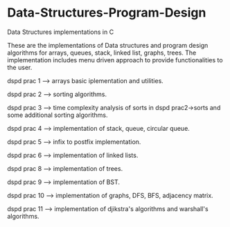 # Data-Structures-Program-Design
Data Structures implementations in C

These are the implementations of Data structures and program design algorithms for arrays, queues, stack, linked list, graphs, trees. The implementation includes menu driven approach to provide functionalities to the user.

dspd prac 1 --> arrays basic iplementation and utilities.

dspd prac 2 --> sorting algorithms.

dspd prac 3 --> time complexity analysis of sorts in dspd prac2->sorts and some additional sorting algorithms.

dspd prac 4 --> implementation of stack, queue, circular queue.

dspd prac 5 --> infix to postfix implementation.

dspd prac 6 --> implementation of linked lists.

dspd prac 8 --> implementation of trees.

dspd prac 9 --> implementation of BST.

dspd prac 10 --> implementation of graphs, DFS, BFS, adjacency matrix.

dspd prac 11 --> implementation of djikstra's algorithms and warshall's algorithms.
